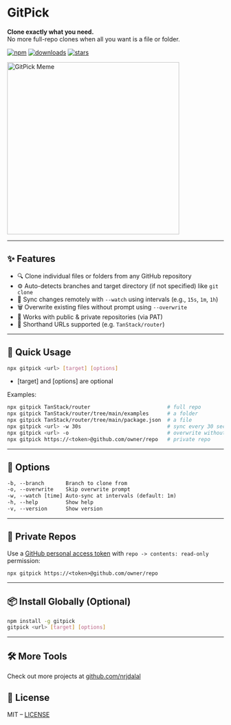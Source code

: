 # GitPick

**Clone exactly what you need.**  
No more full-repo clones when all you want is a file or folder.

[![npm](https://img.shields.io/npm/v/gitpick?color=red&logo=npm)](https://www.npmjs.com/package/gitpick)
[![downloads](https://img.shields.io/npm/dt/gitpick?color=red&logo=npm)](https://www.npmjs.com/package/gitpick)
[![stars](https://img.shields.io/github/stars/nrjdalal/gitpick?color=blue)](https://github.com/nrjdalal/gitpick)

<img width="400" alt="GitPick Meme" src="https://github.com/user-attachments/assets/dde09ae9-1ee4-4cd8-a181-91f8e6ed6ba6" />

---

## ✨ Features

- 🔍 Clone individual files or folders from any GitHub repository
- ⚙️ Auto-detects branches and target directory (if not specified) like `git clone`
- 🔁 Sync changes remotely with `--watch` using intervals (e.g., `15s`, `1m`, `1h`)
- 🗑️ Overwrite existing files without prompt using `--overwrite`
- 🔐 Works with public & private repositories (via PAT)
- 🧠 Shorthand URLs supported (e.g. `TanStack/router`)

---

## 🚀 Quick Usage

```sh
npx gitpick <url> [target] [options]
```

- [target] and [options] are optional

Examples:

```sh
npx gitpick TanStack/router                         # full repo
npx gitpick TanStack/router/tree/main/examples      # a folder
npx gitpick TanStack/router/tree/main/package.json  # a file
npx gitpick <url> -w 30s                            # sync every 30 seconds
npx gitpick <url> -o                                # overwrite without prompt
npx gitpick https://<token>@github.com/owner/repo   # private repo
```

---

## 🔧 Options

```txt
-b, --branch       Branch to clone from
-o, --overwrite    Skip overwrite prompt
-w, --watch [time] Auto-sync at intervals (default: 1m)
-h, --help         Show help
-v, --version      Show version
```

---

## 🔐 Private Repos

Use a [GitHub personal access token](https://github.com/settings/personal-access-tokens/new) with `repo -> contents: read-only` permission:

```
npx gitpick https://<token>@github.com/owner/repo
```

---

## 📦 Install Globally (Optional)

```sh
npm install -g gitpick
gitpick <url> [target] [options]
```

---

## 🛠 More Tools

Check out more projects at [github.com/nrjdalal](https://github.com/nrjdalal)

## 📄 License

MIT – [LICENSE](LICENSE)

